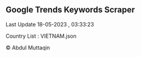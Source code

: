 

## Google Trends Keywords Scraper 
 
Last Update 18-05-2023 , 03:33:23

Country List :
VIETNAM.json



© Abdul Muttaqin 
